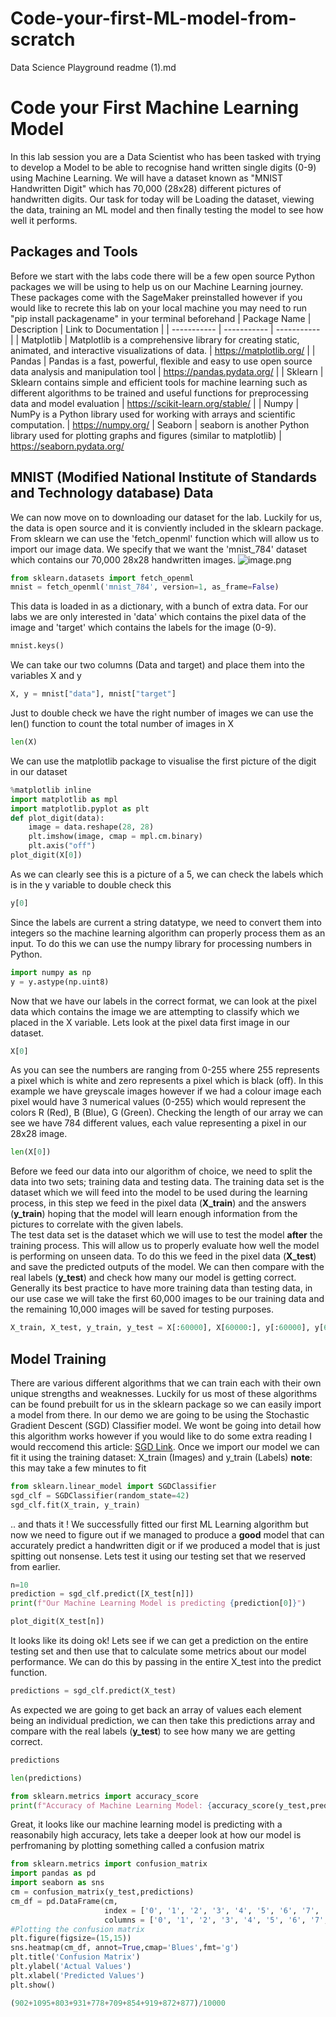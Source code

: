 # Code-your-first-ML-model-from-scratch
Data Science Playground readme (1).md 
# Code your First Machine Learning Model
In this lab session you are a Data Scientist who has been tasked with trying to develop a Model to be able to recognise hand written single digits (0-9) using Machine Learning. We will have a dataset known as  "MNIST Handwritten Digit" which has 70,000 (28x28) different pictures of handwritten digits.
Our task for today will be Loading the dataset, viewing the data, training an ML model and then finally testing the model to see how well it performs.
## Packages and Tools
Before we start with the labs code there will be a few open source Python packages we will be using to help us on our Machine Learning journey. These packages come with the SageMaker preinstalled however if you would like to recrete this lab on your local machine you may need to run "pip install packagename" in your terminal beforehand
| Package Name      | Description | Link to Documentation |
| ----------- | ----------- | ----------- |
| Matplotlib      | Matplotlib is a comprehensive library for creating static, animated, and interactive visualizations of data.     | https://matplotlib.org/       |
| Pandas   | Pandas is a fast, powerful, flexible and easy to use open source data analysis and manipulation tool       | https://pandas.pydata.org/        |
| Sklearn   | Sklearn contains simple and efficient tools for machine learning such as different algorithms to be trained and useful functions for preprocessing data and model evaluation       | https://scikit-learn.org/stable/        |
| Numpy   | NumPy is a Python library used for working with arrays and scientific computation. | https://numpy.org/ 
| Seaborn   | seaborn is another Python library used for plotting graphs and figures (similar to matplotlib) | https://seaborn.pydata.org/
## MNIST (Modified National Institute of Standards and Technology database) Data
We can now move on to downloading our dataset for the lab. Luckily for us, the data is open source and it is conviently included in the sklearn package. From sklearn we can use the 'fetch_openml' function which will allow us to import our image data. We specify that we want the 'mnist_784' dataset which contains our 70,000 28x28 handwritten images.
![image.png](attachment:image.png)
```python
from sklearn.datasets import fetch_openml
mnist = fetch_openml('mnist_784', version=1, as_frame=False)
```
This data is loaded in as a dictionary, with a bunch of extra data. For our labs we are only interested in 'data' which contains the pixel data of the image and 'target' which contains the labels for the image (0-9).
```python
mnist.keys()
```
We can take our two columns (Data and target) and place them into the variables X and y
```python
X, y = mnist["data"], mnist["target"]
```
Just to double check we have the right number of images we can use the len() function to count the total number of images in X
```python
len(X)
```
We can use the matplotlib package to visualise the first picture of the digit in our dataset
```python
%matplotlib inline
import matplotlib as mpl
import matplotlib.pyplot as plt
def plot_digit(data):
    image = data.reshape(28, 28)
    plt.imshow(image, cmap = mpl.cm.binary)
    plt.axis("off")
plot_digit(X[0])
```
As we can clearly see this is a picture of a 5, we can check the labels which is in the y variable to double check this
```python
y[0]
```
Since the labels are current a string datatype, we need to convert them into integers so the machine learning algorithm can properly process them as an input. To do this we can use the numpy library for processing numbers in Python.
```python
import numpy as np
y = y.astype(np.uint8)
```
Now that we have our labels in the correct format, we can look at the pixel data which contains the image we are attempting to classify which we placed in the X variable. Lets look at the pixel data first image in our dataset.
```python
X[0]
```
As you can see the numbers are ranging from 0-255 where 255 represents a pixel which is white and zero represents a pixel which is black (off). In this example we have greyscale images however if we had a colour image each pixel would have 3 numerical values (0-255) which would represent the colors R (Red), B (Blue), G (Green).
Checking the length of our array we can see we have 784 different values, each value representing a pixel in our 28x28 image.
```python
len(X[0])
```
Before we feed our data into our algorithm of choice, we need to split the data into two sets; training data and testing data. 
The training data set is the dataset which we will feed into the model to be used during the learning process, in this step we feed in the pixel data (**X_train**) and the answers (**y_train**) hoping that the model will learn enough information from the pictures to correlate with the given labels.  
The test data set is the dataset which we will use to test the model **after** the training process. This will allow us to properly evaluate how well the model is performing on unseen data. To do this we feed in the pixel data (**X_test**) and save the predicted outputs of the model. We can then compare with the real labels (**y_test**) and check how many our model is getting correct.
Generally its best practice to have more training data than testing data, in our use case we will take the first 60,000 images to be our training data and the remaining 10,000 images will be saved for testing purposes.
```python
X_train, X_test, y_train, y_test = X[:60000], X[60000:], y[:60000], y[60000:]
```
## Model Training
There are various different algorithms that we can train each with their own unique strengths and weaknesses. Luckily for us most of these algorithms can be found prebuilt for us in the sklearn package so we can easily import a model from there. In our demo we are going to be using the Stochastic Gradient Descent (SGD) Classifier model. We wont be going into detail how this algorithm works however if you would like to do some extra reading I would reccomend this article: [SGD Link](https://www.geeksforgeeks.org/ml-stochastic-gradient-descent-sgd/).
Once we import our model we can fit it using the training dataset: X_train (Images) and y_train (Labels)
**note**: this may take a few minutes to fit
```python
from sklearn.linear_model import SGDClassifier
sgd_clf = SGDClassifier(random_state=42)
sgd_clf.fit(X_train, y_train)
```
.. and thats it ! We successfully fitted our first ML Learning algorithm but now we need to figure out if we managed to produce a **good** model that can accurately predict a handwritten digit or if we produced a model that is just spitting out nonsense. Lets test it using our testing set that we reserved from earlier.
```python
n=10
prediction = sgd_clf.predict([X_test[n]])
print(f"Our Machine Learning Model is predicting {prediction[0]}")
```
```python
plot_digit(X_test[n])
```
It looks like its doing ok! Lets see if we can get a prediction on the entire testing set and then use that to calculate some metrics about our model performance. We can do this by passing in the entire X_test into the predict function.
```python
predictions = sgd_clf.predict(X_test)
```
As expected we are going to get back an array of values each element being an individual prediction, we can then take this predictions array and compare with the real labels (**y_test**) to see how many we are getting correct.
```python
predictions
```
```python
len(predictions)
```
```python
from sklearn.metrics import accuracy_score
print(f"Accuracy of Machine Learning Model: {accuracy_score(y_test,predictions)*100}%")
```
Great, it looks like our machine learning model is predicting with a reasonabily high accuracy, lets take a deeper look at how our model is perfromaning by plotting something called a confusion matrix
```python
from sklearn.metrics import confusion_matrix
import pandas as pd
import seaborn as sns
cm = confusion_matrix(y_test,predictions)
cm_df = pd.DataFrame(cm,
                     index = ['0', '1', '2', '3', '4', '5', '6', '7', '8', '9'], 
                     columns = ['0', '1', '2', '3', '4', '5', '6', '7', '8', '9'])
#Plotting the confusion matrix
plt.figure(figsize=(15,15))
sns.heatmap(cm_df, annot=True,cmap='Blues',fmt='g')
plt.title('Confusion Matrix')
plt.ylabel('Actual Values')
plt.xlabel('Predicted Values')
plt.show()
```
```python
(902+1095+803+931+778+709+854+919+872+877)/10000
```

